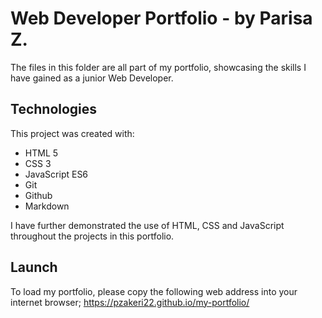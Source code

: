 # Web Developer Portfolio - by Parisa Z.

The files in this folder are all part of my portfolio, showcasing the skills I have gained as a junior Web Developer.

## Technologies

This project was created with:
- HTML 5
- CSS 3
- JavaScript ES6
- Git
- Github
- Markdown

I have further demonstrated the use of HTML, CSS and JavaScript throughout the projects in this portfolio.

## Launch

To load my portfolio, please copy the following web address into your internet browser;
https://pzakeri22.github.io/my-portfolio/


